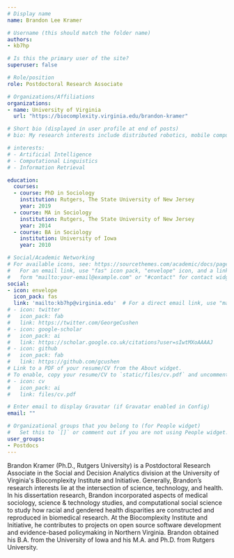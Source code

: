 ```yaml
---
# Display name
name: Brandon Lee Kramer

# Username (this should match the folder name)
authors:
- kb7hp

# Is this the primary user of the site?
superuser: false

# Role/position
role: Postdoctoral Research Associate

# Organizations/Affiliations
organizations:
- name: University of Virginia
  url: "https://biocomplexity.virginia.edu/brandon-kramer"

# Short bio (displayed in user profile at end of posts)
# bio: My research interests include distributed robotics, mobile computing and programmable matter.

# interests:
# - Artificial Intelligence
# - Computational Linguistics
# - Information Retrieval

education:
  courses:
  - course: PhD in Sociology
    institution: Rutgers, The State University of New Jersey
    year: 2019
  - course: MA in Sociology
    institution: Rutgers, The State University of New Jersey
    year: 2014
  - course: BA in Sociology
    institution: University of Iowa
    year: 2010

# Social/Academic Networking
# For available icons, see: https://sourcethemes.com/academic/docs/page-builder/#icons
#   For an email link, use "fas" icon pack, "envelope" icon, and a link in the
#   form "mailto:your-email@example.com" or "#contact" for contact widget.
social:
- icon: envelope
  icon_pack: fas
  link: 'mailto:kb7hp@virginia.edu'  # For a direct email link, use "mailto:test@example.org".
# - icon: twitter
#   icon_pack: fab
#   link: https://twitter.com/GeorgeCushen
# - icon: google-scholar
#   icon_pack: ai
#   link: https://scholar.google.co.uk/citations?user=sIwtMXoAAAAJ
# - icon: github
#   icon_pack: fab
#   link: https://github.com/gcushen
# Link to a PDF of your resume/CV from the About widget.
# To enable, copy your resume/CV to `static/files/cv.pdf` and uncomment the lines below.
# - icon: cv
#   icon_pack: ai
#   link: files/cv.pdf

# Enter email to display Gravatar (if Gravatar enabled in Config)
email: ""

# Organizational groups that you belong to (for People widget)
#   Set this to `[]` or comment out if you are not using People widget.
user_groups:
- Postdocs
---
```


Brandon Kramer (Ph.D., Rutgers University) is a Postdoctoral Research Associate in the Social and Decision Analytics division at the University of Virginia's Biocomplexity Institute and Initiative. Generally, Brandon’s research interests lie at the intersection of science, technology, and health. In his dissertation research, Brandon incorporated aspects of medical sociology, science & technology studies, and computational social science to study how racial and gendered health disparities are constructed and reproduced in biomedical research. At the Biocomplexity Institute and Initiative, he contributes to projects on open source software development and evidence-based policymaking in Northern Virginia. Brandon obtained his B.A. from the University of Iowa and his M.A. and Ph.D. from Rutgers University. 
